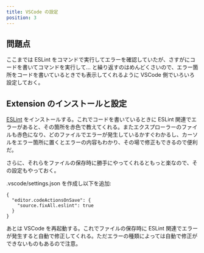 ```yaml
---
title: VSCode の設定
position: 3
---
```


## 問題点

ここまでは ESLint をコマンドで実行してエラーを確認していたが、さすがにコードを書いてコマンドを実行して... と繰り返すのはめんどくさいので、エラー箇所をコードを書いているときでも表示してくれるように VSCode 側でいろいろ設定しておく。

## Extension のインストールと設定

[ESLint](https://marketplace.visualstudio.com/items?itemName=dbaeumer.vscode-eslint) をインストールする。これでコードを書いているときに ESLint 関連でエラーがあると、その箇所を赤色で教えてくれる。またエクスプローラーのファイルも赤色になり、どのファイルでエラーが発生しているかすぐわかるし、カーソルをエラー箇所に置くとエラーの内容もわかり、その場で修正もできるので便利だ。

さらに、それらをファイルの保存時に勝手にやってくれるともっと楽なので、その設定もやっておく。

.vscode/settings.json を作成し以下を追加:

```json[.vscode/settings.json]
{
  "editor.codeActionsOnSave": {
    "source.fixAll.eslint": true
  }
}
```

あとは VSCode を再起動する。これでファイルの保存時に ESLint 関連でエラーが発生すると自動で修正してくれる。ただエラーの種類によっては自動で修正ができないものもあるので注意。
